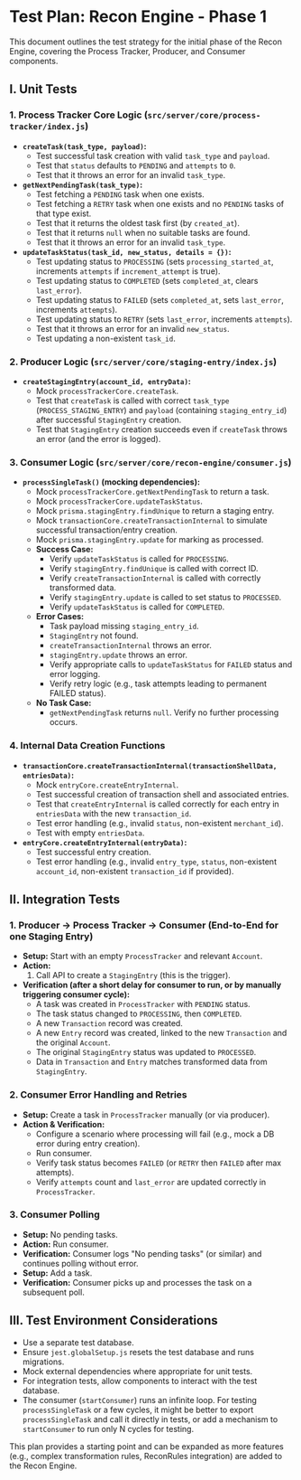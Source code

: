 # Test Plan: Recon Engine - Phase 1

This document outlines the test strategy for the initial phase of the Recon Engine, covering the Process Tracker, Producer, and Consumer components.

## I. Unit Tests

### 1. Process Tracker Core Logic (`src/server/core/process-tracker/index.js`)
   - **`createTask(task_type, payload)`:**
     - Test successful task creation with valid `task_type` and `payload`.
     - Test that `status` defaults to `PENDING` and `attempts` to `0`.
     - Test that it throws an error for an invalid `task_type`.
   - **`getNextPendingTask(task_type)`:**
     - Test fetching a `PENDING` task when one exists.
     - Test fetching a `RETRY` task when one exists and no `PENDING` tasks of that type exist.
     - Test that it returns the oldest task first (by `created_at`).
     - Test that it returns `null` when no suitable tasks are found.
     - Test that it throws an error for an invalid `task_type`.
   - **`updateTaskStatus(task_id, new_status, details = {})`:**
     - Test updating status to `PROCESSING` (sets `processing_started_at`, increments `attempts` if `increment_attempt` is true).
     - Test updating status to `COMPLETED` (sets `completed_at`, clears `last_error`).
     - Test updating status to `FAILED` (sets `completed_at`, sets `last_error`, increments `attempts`).
     - Test updating status to `RETRY` (sets `last_error`, increments `attempts`).
     - Test that it throws an error for an invalid `new_status`.
     - Test updating a non-existent `task_id`.

### 2. Producer Logic (`src/server/core/staging-entry/index.js`)
   - **`createStagingEntry(account_id, entryData)`:**
     - Mock `processTrackerCore.createTask`.
     - Test that `createTask` is called with correct `task_type` (`PROCESS_STAGING_ENTRY`) and `payload` (containing `staging_entry_id`) after successful `StagingEntry` creation.
     - Test that `StagingEntry` creation succeeds even if `createTask` throws an error (and the error is logged).

### 3. Consumer Logic (`src/server/core/recon-engine/consumer.js`)
   - **`processSingleTask()` (mocking dependencies):**
     - Mock `processTrackerCore.getNextPendingTask` to return a task.
     - Mock `processTrackerCore.updateTaskStatus`.
     - Mock `prisma.stagingEntry.findUnique` to return a staging entry.
     - Mock `transactionCore.createTransactionInternal` to simulate successful transaction/entry creation.
     - Mock `prisma.stagingEntry.update` for marking as processed.
     - **Success Case:**
       - Verify `updateTaskStatus` is called for `PROCESSING`.
       - Verify `stagingEntry.findUnique` is called with correct ID.
       - Verify `createTransactionInternal` is called with correctly transformed data.
       - Verify `stagingEntry.update` is called to set status to `PROCESSED`.
       - Verify `updateTaskStatus` is called for `COMPLETED`.
     - **Error Cases:**
       - Task payload missing `staging_entry_id`.
       - `StagingEntry` not found.
       - `createTransactionInternal` throws an error.
       - `stagingEntry.update` throws an error.
       - Verify appropriate calls to `updateTaskStatus` for `FAILED` status and error logging.
       - Verify retry logic (e.g., task attempts leading to permanent FAILED status).
     - **No Task Case:**
       - `getNextPendingTask` returns `null`. Verify no further processing occurs.

### 4. Internal Data Creation Functions
   - **`transactionCore.createTransactionInternal(transactionShellData, entriesData)`:**
     - Mock `entryCore.createEntryInternal`.
     - Test successful creation of transaction shell and associated entries.
     - Test that `createEntryInternal` is called correctly for each entry in `entriesData` with the new `transaction_id`.
     - Test error handling (e.g., invalid `status`, non-existent `merchant_id`).
     - Test with empty `entriesData`.
   - **`entryCore.createEntryInternal(entryData)`:**
     - Test successful entry creation.
     - Test error handling (e.g., invalid `entry_type`, `status`, non-existent `account_id`, non-existent `transaction_id` if provided).

## II. Integration Tests

### 1. Producer -> Process Tracker -> Consumer (End-to-End for one Staging Entry)
   - **Setup:** Start with an empty `ProcessTracker` and relevant `Account`.
   - **Action:**
     1. Call API to create a `StagingEntry` (this is the trigger).
   - **Verification (after a short delay for consumer to run, or by manually triggering consumer cycle):**
     - A task was created in `ProcessTracker` with `PENDING` status.
     - The task status changed to `PROCESSING`, then `COMPLETED`.
     - A new `Transaction` record was created.
     - A new `Entry` record was created, linked to the new `Transaction` and the original `Account`.
     - The original `StagingEntry` status was updated to `PROCESSED`.
     - Data in `Transaction` and `Entry` matches transformed data from `StagingEntry`.

### 2. Consumer Error Handling and Retries
   - **Setup:** Create a task in `ProcessTracker` manually (or via producer).
   - **Action & Verification:**
     - Configure a scenario where processing will fail (e.g., mock a DB error during entry creation).
     - Run consumer.
     - Verify task status becomes `FAILED` (or `RETRY` then `FAILED` after max attempts).
     - Verify `attempts` count and `last_error` are updated correctly in `ProcessTracker`.

### 3. Consumer Polling
   - **Setup:** No pending tasks.
   - **Action:** Run consumer.
   - **Verification:** Consumer logs "No pending tasks" (or similar) and continues polling without error.
   - **Setup:** Add a task.
   - **Verification:** Consumer picks up and processes the task on a subsequent poll.

## III. Test Environment Considerations
- Use a separate test database.
- Ensure `jest.globalSetup.js` resets the test database and runs migrations.
- Mock external dependencies where appropriate for unit tests.
- For integration tests, allow components to interact with the test database.
- The consumer (`startConsumer`) runs an infinite loop. For testing `processSingleTask` or a few cycles, it might be better to export `processSingleTask` and call it directly in tests, or add a mechanism to `startConsumer` to run only N cycles for testing.

This plan provides a starting point and can be expanded as more features (e.g., complex transformation rules, ReconRules integration) are added to the Recon Engine.
